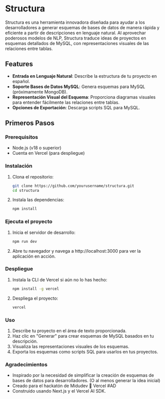# Structura

Structura es una herramienta innovadora diseñada para ayudar a los desarrolladores a generar esquemas de bases de datos de manera rápida y eficiente a partir de descripciones en lenguaje natural. Al aprovechar poderosos modelos de NLP, Structura traduce ideas de proyectos en esquemas detallados de MySQL, con representaciones visuales de las relaciones entre tablas.

## Features

- **Entrada en Lenguaje Natural**: Describe la estructura de tu proyecto en español.
- **Soporte Bases de Datos MySQL**: Genera esquemas para MySQL (próximamente MongoDB).
- **Representación Visual del Esquema**: Proporciona diagramas visuales para entender fácilmente las relaciones entre tablas.
- **Opciones de Exportación**: Descarga scripts SQL para MySQL.

## Primeros Pasos

### Prerequisitos

- Node.js (v18 o superior)
- Cuenta en Vercel (para despliegue)

### Instalación

1. Clona el repositorio:

   ```bash
   git clone https://github.com/yourusername/structura.git
   cd structura
   ```

2. Instala las dependencias:

   ```bash
   npm install
   ```

### Ejecuta el proyecto

1. Inicia el servidor de desarrollo:

   ```bash
   npm run dev
   ```

2. Abre tu navegador y navega a http://localhost:3000 para ver la aplicación en acción.

### Despliegue

1. Instala la CLI de Vercel si aún no lo has hecho:

   ```bash
   npm install -g vercel
   ```

2. Despliega el proyecto:
   ```bash
   vercel
   ```

### Uso

1. Describe tu proyecto en el área de texto proporcionada.
2. Haz clic en "Generar" para crear esquemas de MySQL basados en tu descripción.
3. Visualiza las representaciones visuales de los esquemas.
4. Exporta los esquemas como scripts SQL para usarlos en tus proyectos.

### Agradecimientos

- Inspirado por la necesidad de simplificar la creación de esquemas de bases de datos para desarrolladores. (O al menos generar la idea inicial)
- Creado para el hackatón de Midudev 🤝 Vercel #AD
- Construido usando Next.js y el Vercel AI SDK.
